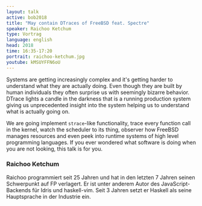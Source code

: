 ```yaml
---
layout: talk
active: bob2018
title: "May contain DTraces of FreeBSD feat. Spectre"
speaker: Raichoo Ketchum
type: Vortrag
language: english
head: 2018
time: 16:35-17:20
portrait: raichoo-ketchum.jpg
youtube: kMSUYFFN6oU
---
```


Systems are getting increasingly complex and it's getting harder to
understand what they are actually doing. Even though they are built by
human individuals they often surprise us with seemingly bizarre
behavior. DTrace lights a candle in the darkness that is a running
production system giving us unprecedented insight into the system
helping us to understand what is actually going on.

We are going implement `strace`-like functionality, trace every
function call in the kernel, watch the scheduler to its thing,
observer how FreeBSD manages resources and even peek into runtime
systems of high level programming languages. If you ever wondered what
software is doing when you are not looking, this talk is for you.

### Raichoo Ketchum

Raichoo programmiert seit 25 Jahren und hat in den letzten 7 Jahren
seinen Schwerpunkt auf FP verlagert. Er ist unter anderem Autor des
JavaScript-Backends für Idris und haskell-vim.  Seit 3 Jahren setzt er
Haskell als seine Hauptsprache in der Industrie ein.

